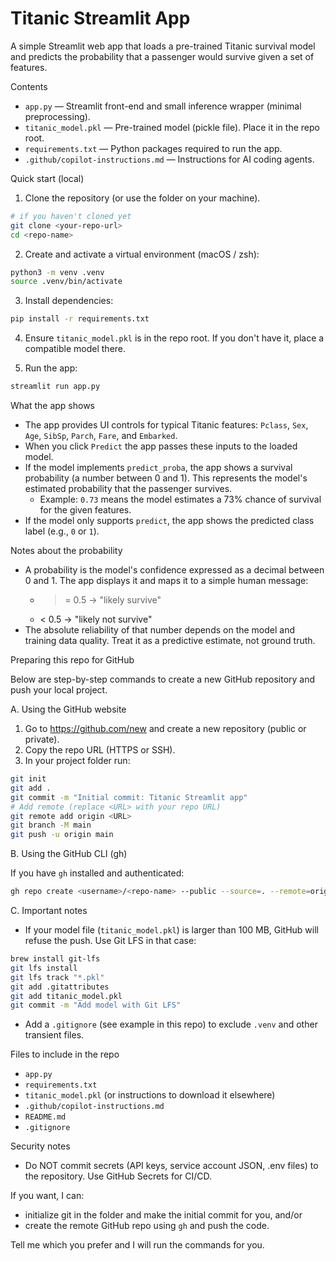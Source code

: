 # Titanic Streamlit App

A simple Streamlit web app that loads a pre-trained Titanic survival model and predicts the probability that a passenger would survive given a set of features.

Contents
- `app.py` — Streamlit front-end and small inference wrapper (minimal preprocessing).
- `titanic_model.pkl` — Pre-trained model (pickle file). Place it in the repo root.
- `requirements.txt` — Python packages required to run the app.
- `.github/copilot-instructions.md` — Instructions for AI coding agents.

Quick start (local)

1. Clone the repository (or use the folder on your machine).

```bash
# if you haven't cloned yet
git clone <your-repo-url>
cd <repo-name>
```

2. Create and activate a virtual environment (macOS / zsh):

```bash
python3 -m venv .venv
source .venv/bin/activate
```

3. Install dependencies:

```bash
pip install -r requirements.txt
```

4. Ensure `titanic_model.pkl` is in the repo root. If you don't have it, place a compatible model there.

5. Run the app:

```bash
streamlit run app.py
```

What the app shows

- The app provides UI controls for typical Titanic features: `Pclass`, `Sex`, `Age`, `SibSp`, `Parch`, `Fare`, and `Embarked`.
- When you click `Predict` the app passes these inputs to the loaded model.
- If the model implements `predict_proba`, the app shows a survival probability (a number between 0 and 1). This represents the model's estimated probability that the passenger survives.
  - Example: `0.73` means the model estimates a 73% chance of survival for the given features.
- If the model only supports `predict`, the app shows the predicted class label (e.g., `0` or `1`).

Notes about the probability

- A probability is the model's confidence expressed as a decimal between 0 and 1. The app displays it and maps it to a simple human message:
  - >= 0.5 → "likely survive"
  - < 0.5 → "likely not survive"
- The absolute reliability of that number depends on the model and training data quality. Treat it as a predictive estimate, not ground truth.

Preparing this repo for GitHub

Below are step-by-step commands to create a new GitHub repository and push your local project.

A. Using the GitHub website

1. Go to https://github.com/new and create a new repository (public or private).
2. Copy the repo URL (HTTPS or SSH).
3. In your project folder run:

```bash
git init
git add .
git commit -m "Initial commit: Titanic Streamlit app"
# Add remote (replace <URL> with your repo URL)
git remote add origin <URL>
git branch -M main
git push -u origin main
```

B. Using the GitHub CLI (gh)

If you have `gh` installed and authenticated:

```bash
gh repo create <username>/<repo-name> --public --source=. --remote=origin --push
```

C. Important notes

- If your model file (`titanic_model.pkl`) is larger than 100 MB, GitHub will refuse the push. Use Git LFS in that case:

```bash
brew install git-lfs
git lfs install
git lfs track "*.pkl"
git add .gitattributes
git add titanic_model.pkl
git commit -m "Add model with Git LFS"
```

- Add a `.gitignore` (see example in this repo) to exclude `.venv` and other transient files.

Files to include in the repo

- `app.py`
- `requirements.txt`
- `titanic_model.pkl` (or instructions to download it elsewhere)
- `.github/copilot-instructions.md`
- `README.md`
- `.gitignore`

Security notes

- Do NOT commit secrets (API keys, service account JSON, .env files) to the repository. Use GitHub Secrets for CI/CD.

If you want, I can:
- initialize git in the folder and make the initial commit for you, and/or
- create the remote GitHub repo using `gh` and push the code.

Tell me which you prefer and I will run the commands for you.
